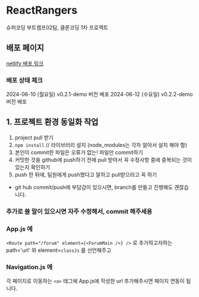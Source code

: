 # ReactRangers
슈퍼코딩 부트캠프02팀, 클론코딩 1차 프로젝트

## 배포 페이지
[netlify 배포 링크](https://reactranger.netlify.app/)

### 배포 상태 체크
2024-06-10 (월요일) v0.2.1-demo 버전 배포
2024-06-12 (수요일) v0.2.2-demo 버전 배포

## 1. 프로젝트 환경 동일화 작업

1) project pull 받기
2) `npm install` // 라이브러리 설치 (node_modules는 각자 알아서 설치 해야 함)
3) 본인이 commit한 파일은 오류가 없는! 파일만 commit하기
4) 커밋한 것을 github에 push하기 전에 pull 받아서 꼭 수정사항 중에 중복되는 것이 있는지 확인하기
5) push 한 뒤에, 팀원에게 push했다고 말하고 pull받으라고 꼭 하기

* git hub commit/push에 부담감이 있으시면, branch를 만들고 진행해도 괜찮습니다.

### 추가로 쓸 말이 있으시면 자주 수정해서, commit 해주세용

### App.js 에 
`<Route path="/forum" element={<ForumMain />} />`
로 추가하고자하는 path='url' 와 element=`classJs` 를 선언해주고

### Navigation.js 에
각 페이지로 이동하는 `<a>` 태그에 App.js에 작성한 url 추가해주시면 페이지 연동이 됩니다.

